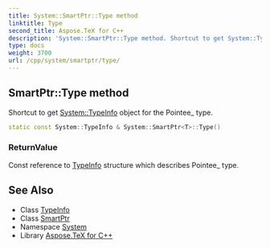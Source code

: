 ```yaml
---
title: System::SmartPtr::Type method
linktitle: Type
second_title: Aspose.TeX for C++
description: 'System::SmartPtr::Type method. Shortcut to get System::TypeInfo object for the Pointee_ type in C++.'
type: docs
weight: 3700
url: /cpp/system/smartptr/type/
---
```

## SmartPtr::Type method


Shortcut to get [System::TypeInfo](../../typeinfo/) object for the Pointee_ type.

```cpp
static const System::TypeInfo & System::SmartPtr<T>::Type()
```


### ReturnValue

Const reference to [TypeInfo](../../typeinfo/) structure which describes Pointee_ type.

## See Also

* Class [TypeInfo](../../typeinfo/)
* Class [SmartPtr](../)
* Namespace [System](../../)
* Library [Aspose.TeX for C++](../../../)
